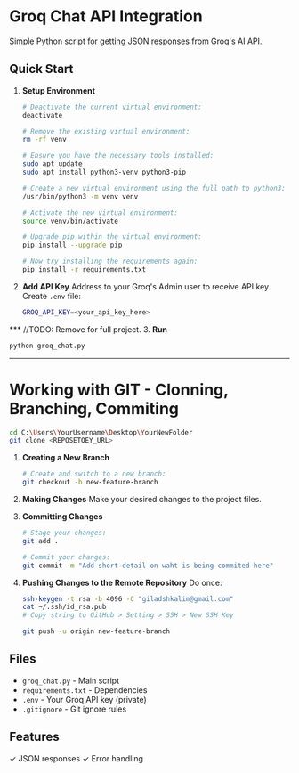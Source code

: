 # Groq Chat API Integration

Simple Python script for getting JSON responses from Groq's AI API.

## Quick Start

1. **Setup Environment**
   ```bash
   # Deactivate the current virtual environment:
   deactivate

   # Remove the existing virtual environment:
   rm -rf venv

   # Ensure you have the necessary tools installed:
   sudo apt update
   sudo apt install python3-venv python3-pip

   # Create a new virtual environment using the full path to python3:
   /usr/bin/python3 -m venv venv

   # Activate the new virtual environment:
   source venv/bin/activate

   # Upgrade pip within the virtual environment:
   pip install --upgrade pip

   # Now try installing the requirements again:
   pip install -r requirements.txt
   ```

2. **Add API Key**
   Address to your Groq's Admin user to receive API key.
   Create `.env` file:
   ```bash
   GROQ_API_KEY=<your_api_key_here>
   ```

*** //TODO: Remove for full project.
3. **Run**
   ```bash
   python groq_chat.py
   ```
***



   # Working with GIT - Clonning, Branching, Commiting
   ```bash
   cd C:\Users\YourUsername\Desktop\YourNewFolder
   git clone <REPOSETOEY_URL>
   ```
   1. **Creating a New Branch**
      ```bash
      # Create and switch to a new branch:
      git checkout -b new-feature-branch
      ```
   
   2. **Making Changes**
      Make your desired changes to the project files.
   
   3. **Committing Changes**
      ```bash
      # Stage your changes:
      git add .
      ```
      ```bash
      # Commit your changes:
      git commit -m "Add short detail on waht is being commited here"
      ```
   4. **Pushing Changes to the Remote Repository**
      Do once: 
      ```bash
      ssh-keygen -t rsa -b 4096 -C "giladshkalim@gmail.com"
      cat ~/.ssh/id_rsa.pub
      # Copy string to GitHub > Setting > SSH > New SSH Key
      ```
   
      ```bash
      git push -u origin new-feature-branch
      ```


      
## Files
- `groq_chat.py` - Main script
- `requirements.txt` - Dependencies
- `.env` - Your Groq API key (private)
- `.gitignore` - Git ignore rules

## Features
✓ JSON responses
✓ Error handling
